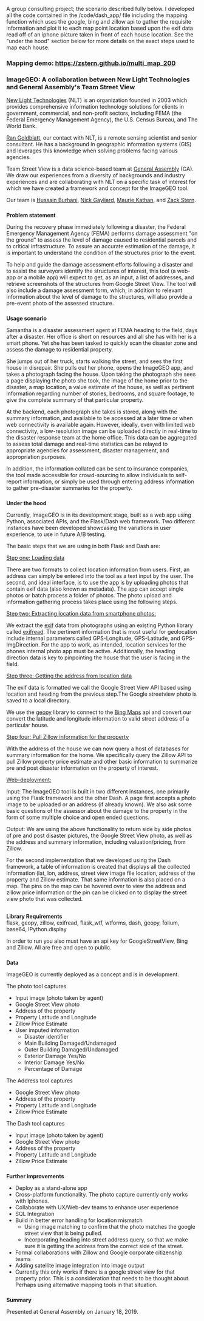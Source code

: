 A group consulting project; the scenario described fully below.  I developed all the code contained in the /code/dash_app/
file including the mapping function which uses the google, bing and zillow api to gather the requisite information and plot it to each map point location based upon the exif data read off of an iphone picture taken in front of each house location. See the "under the hood" section below for more details on the exact steps used to map each house.   

### Mapping demo: https://zstern.github.io/multi_map_200




### **ImageGEO: A collaboration between New Light Technologies and General Assembly's Team Street View**

[New Light Technologies](https://www.newlight.com/) (NLT) is an organization founded in 2003 which provides comprehensive information technology solutions for clients in government, commercial, and non-profit sectors, including FEMA (the Federal Emergency Management Agency), the U.S. Census Bureau, and The World Bank.

[Ran Goldblatt](https://www.linkedin.com/in/ran-goldblatt-34365886/), our contact with NLT, is a remote sensing scientist and senior consultant. He has a background in geographic information systems (GIS) and leverages this knowledge when solving problems facing various agencies.

Team Street View is a data science-based team at [General Assembly](https://generalassemb.ly/) (GA). We draw our experiences from a diversity of backgrounds and industry experiences and are collaborating with NLT on a specific task of interest for which we have created a framework and concept for the ImageGEO tool.

Our team is [Hussain Burhani](https://www.linkedin.com/in/hussain-burhani/), [Nick Gayliard](https://www.linkedin.com/in/nick-gayliard/), [Maurie Kathan](https://www.linkedin.com/in/maurie-kathan-17b67040/), and [Zack Stern](https://www.linkedin.com/in/zachary-j-stern/).


###
**Problem statement**

During the recovery phase immediately following a disaster, the Federal Emergency Management Agency (FEMA) performs damage assessment "on the ground" to assess the level of damage caused to residential parcels and to critical infrastructure. To assure an accurate estimation of the damage, it is important to understand the condition of the structures prior to the event.

To help and guide the damage assessment efforts following a disaster and to assist the surveyors identify the structures of interest, this tool (a web-app or a mobile app) will expect to get, as an input, a list of addresses, and retrieve screenshots of the structures from Google Street View. The tool will also include a damage assessment form, which, in addition to relevant information about the level of damage to the structures, will also provide a pre-event photo of the assessed structure.


###
**Usage scenario**

Samantha is a disaster assessment agent at FEMA heading to the field, days after a disaster. Her office is short on resources and all she has with her is a smart phone. Yet she has been tasked to quickly scan the disaster zone and assess the damage to residential property.

She jumps out of her truck, starts walking the street, and sees the first house in disrepair. She pulls out her phone, opens the ImageGEO app, and takes a photograph facing the house. Upon taking the photograph she sees a page displaying the photo she took, the image of the home prior to the disaster, a map location, a value estimate of the house, as well as pertinent information regarding number of stories, bedrooms, and square footage, to give the complete summary of that particular property.

At the backend, each photograph she takes is stored, along with the summary information, and available to be accessed at a later time or when web connectivity is available again. However, ideally, even with limited web connectivity, a low-resolution image can be uploaded directly in real-time to the disaster response team at the home office. This data can be aggregated to assess total damage and real-time statistics can be relayed to appropriate agencies for assessment, disaster management, and appropriation purposes.

In addition, the information collated can be sent to insurance companies, the tool made accessible for crowd-sourcing to allow individuals to self-report information, or simply be used through entering address information to gather pre-disaster summaries for the property.


###
**Under the hood**

Currently, ImageGEO is in its development stage, built as a web app using Python, associated APIs, and the Flask/Dash web framework. Two different instances have been developed showcasing the variations in user experience, to use in future A/B testing.

The basic steps that we are using in both Flask and Dash are:

<span style="text-decoration:underline;">Step one: Loading data</span>

There are two formats to collect location information from users. First, an address can simply be entered into the tool as a text input by the user. The second, and ideal interface, is to use the app is by uploading photos that contain exif data (also known as metadata).  The app can accept single photos or batch process a folder of photos.  The photo upload and information gathering process takes place using the following steps.

<span style="text-decoration:underline;">Step two: Extracting location data from smartphone photos:</span>

We extract the [exif](https://www.sno.phy.queensu.ca/~phil/exiftool/TagNames/EXIF.html) data from photographs using an existing Python library called [exifread](https://pypi.org/project/ExifRead/). The pertinent information that is most useful for geolocation include internal parameters called GPS-Longitude, GPS-Latitude, and GPS-ImgDirection. For the app to work, as intended, location services for the phones internal photo app must be active.  Additionally, the heading direction data is key to pinpointing the house that the user is facing in the field.   

<span style="text-decoration:underline;">Step three: Getting the address from location data</span>

The exif data is formatted we call the Google Street View API based using location and heading from the previous step.The Google streetview photo is saved to a local directory.

We use the [geopy](https://geopy.readthedocs.io/en/stable/) library to connect to the  [Bing Maps](https://www.bing.com/maps) api and convert our convert the latitude and longitude information to valid street address of a particular house.

<span style="text-decoration:underline;">Step four: Pull Zillow information for the property</span>

With the address of the house we can now query a host of databases for summary information for the home. We specifically query the Zillow API to pull Zillow property price estimate and other basic information to summarize pre and post disaster information on the property of interest.

<span style="text-decoration:underline;">Web-deployment:</span>

Input: The ImageGEO tool is built in two different instances, one primarily using the Flask framework and the other Dash. A page first accepts a photo image to be uploaded or an address (if already known). We also ask some basic questions of the assessor about the damage to the property in the form of some multiple choice and open ended questions.

Output: We are using the above functionality to return side by side photos of pre and post disaster pictures, the Google Street View photo, as well as the address and summary information, including valuation/pricing, from Zillow.

For the second implementation that we developed using the Dash framework, a table of information is created that displays all the collected information (lat, lon, address, street view image file location, address of the property and Zillow estimate.  That same information is also placed on a map.  The pins on the map can be hovered over to view the address and zillow price information or the pin can be clicked on to display the street view photo that was collected.  

##
**Library Requirements**  
flask, geopy, zillow, exifread, flask_wtf, wtforms, dash, geopy, folium, base64, IPython.display

In order to run you also must have an api key for GoogleStreetView, Bing and Zillow. All are free and open to public.


###
**Data**

ImageGEO is currently deployed as a concept and is in development.

The photo tool captures

*   Input image (photo taken by agent)
*   Google Street View photo
*   Address of the property
*   Property Latitude and Longitude
*   Zillow Price Estimate
*   User imputed information
    *   Disaster identifier
    *   Main Building Damaged/Undamaged
    *   Outer Building Damaged/Undamaged
    *   Exterior Damage Yes/No
    *   Interior Damage Yes/No
    *   Percentage of Damage

The Address tool captures

*   Google Street View photo
*   Address of the property
*   Property Latitude and Longitude
*   Zillow Price Estimate

The Dash tool captures

*   Input image (photo taken by agent)
*   Google Street View photo
*   Address of the property
*   Property Latitude and Longitude
*   Zillow Price Estimate

###
**Further improvements**

*   Deploy as a stand-alone app
*   Cross-platform functionality. The photo capture currently only works with Iphones.
*   Collaborate with UX/Web-dev teams to enhance user experience
*   SQL Integration
*   Build in better error handling for location mismatch
    *   Using image matching to confirm that the photo matches the google street view that is being pulled.
    *   Incorporating heading into street address query, so that we make sure it is getting the address from the correct side of the street.
*   Formal collaborations with Zillow and Google corporate citizenship teams
*   Adding satellite image integration into image output
*   Currently this only works if there is a google street view for that property prior. This is a consideration that needs to be thought about. Perhaps using alternative mapping tools in that situation.

###
**Summary**

Presented at General Assembly on January 18, 2019.


